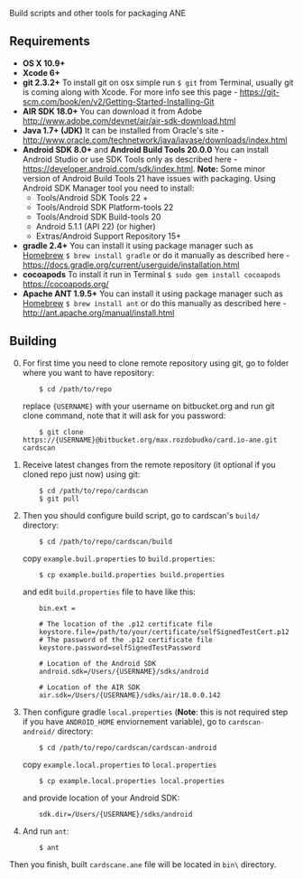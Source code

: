 Build scripts and other tools for packaging ANE

## Requirements

* **OS X 10.9+**
* **Xcode 6+** 
* **git 2.3.2+**
To install git on osx simple run `$ git` from Terminal, usually git is coming along with Xcode. For more info see this page - https://git-scm.com/book/en/v2/Getting-Started-Installing-Git
* **AIR SDK 18.0+**
You can download it from Adobe http://www.adobe.com/devnet/air/air-sdk-download.html
* **Java 1.7+ (JDK)** 
It can be installed from Oracle's site - http://www.oracle.com/technetwork/java/javase/downloads/index.html
* **Android SDK 8.0+** and **Android Build Tools 20.0.0** 
You can install Android Studio or use SDK Tools only as described here - https://developer.android.com/sdk/index.html. **Note:** Some minor version of Android Build Tools 21 have issues with packaging.
Using Android SDK Manager tool you need to install:
    - Tools/Android SDK Tools 22 +
    - Tools/Android SDK Platform-tools 22
    - Tools/Android SDK Build-tools 20
    - Android 5.1.1 (API 22)  (or higher)
    - Extras/Android Support Repository 15+
* **gradle 2.4+** You can install it using package manager such as [Homebrew](http://brew.sh) `$ brew install gradle` or do it manually as described here - https://docs.gradle.org/current/userguide/installation.html
* **cocoapods** To install it run in Terminal `$ sudo gem install cocoapods` https://cocoapods.org/
* **Apache ANT 1.9.5+** You can install it using package manager such as [Homebrew](http://brew.sh) `$ brew install ant` or do this manually as described here - http://ant.apache.org/manual/install.html

## Building

0. For first time you need to clone remote repository using git, go to folder where you want to have repository:
    ~~~    
        $ cd /path/to/repo
    ~~~
    replace `{USERNAME}` with your username on bitbucket.org and run git clone command, note that it will ask for you password:
    ~~~
        $ git clone https://{USERNAME}@bitbucket.org/max.rozdobudko/card.io-ane.git cardscan
    ~~~

0. Receive latest changes from the remote repository (it optional if you cloned repo just now) using git:
    ~~~
        $ cd /path/to/repo/cardscan
        $ git pull 
    ~~~

0. Then you should configure build script, go to cardscan's `build/` directory:
    ~~~
        $ cd /path/to/repo/cardscan/build
    ~~~
    copy `example.buil.properties` to `build.properties`:
    ~~~
        $ cp example.build.properties build.properties
    ~~~
    and edit `build.properties` file to have like this:
    ~~~
        bin.ext =
        
        # The location of the .p12 certificate file
        keystore.file=/path/to/your/certificate/selfSignedTestCert.p12
        # The password of the .p12 certificate file
        keystore.password=selfSignedTestPassword
        
        # Location of the Android SDK
        android.sdk=/Users/{USERNAME}/sdks/android
        
        # Location of the AIR SDK
        air.sdk=/Users/{USERNAME}/sdks/air/18.0.0.142
    ~~~

0. Then configure gradle `local.properties` (**Note**: this is not required step if you have `ANDROID_HOME` enviornement variable), go to `cardscan-android/` directory:
    ~~~
        $ cd /path/to/repo/cardscan/cardscan-android
    ~~~
    copy `example.local.properties` to `local.properties`
    ~~~
        $ cp example.local.properties local.properties
    ~~~
    and provide location of your Android SDK:
    ~~~
        sdk.dir=/Users/{USERNAME}/sdks/android
    ~~~

0. And run `ant`:
    ~~~
        $ ant
    ~~~

Then you finish, built `cardscane.ane` file will be located in `bin\` directory.
